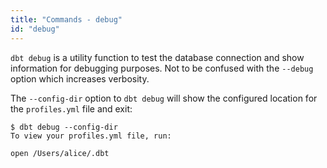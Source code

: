 ```yaml
---
title: "Commands - debug"
id: "debug"
---
```


`dbt debug` is a utility function to test the database connection and show information for debugging purposes. Not to be confused with the `--debug` option which increases verbosity.

The `--config-dir` option to `dbt debug` will show the configured location for the `profiles.yml` file and exit:

```text
$ dbt debug --config-dir
To view your profiles.yml file, run:

open /Users/alice/.dbt
```
